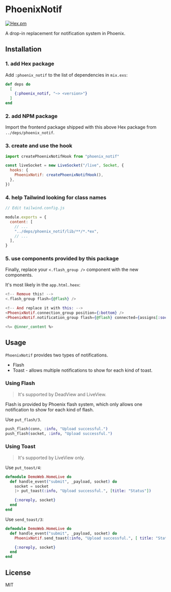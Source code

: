 # PhoenixNotif

[![Hex.pm](https://img.shields.io/hexpm/v/phoenix_notif.svg)](https://hex.pm/packages/phoenix_notif)

A drop-in replacement for notification system in Phoenix.

## Installation

### 1. add Hex package

Add `:phoenix_notif` to the list of dependencies in `mix.exs`:

```elixir
def deps do
  [
    {:phoenix_notif, "~> <version>"}
  ]
end
```

### 2. add NPM package

Import the frontend package shipped with this above Hex package from `../deps/phoenix_notif`.

### 3. create and use the hook

```javascript
import createPhoenixNotifHook from "phoenix_notif"

const liveSocket = new LiveSocket("/live", Socket, {
  hooks: {
    PhoenixNotif: createPhoenixNotifHook(),
  },
})
```

### 4. help Tailwind looking for class names

```javascript
// Edit tailwind.config.js

module.exports = {
  content: [
    // ...
    "../deps/phoenix_notif/lib/**/*.*ex",
    // ...
  ],
}
```

### 5. use components provided by this package

Finally, replace your `<.flash_group />` component with the new components.

It's most likely in the `app.html.heex`:

```heex
<!-- Remove this! -->
<.flash_group flash={@flash} />

<!-- And replace it with this: -->
<PhoenixNotif.connection_group position={:bottom} />
<PhoenixNotif.notification_group flash={@flash} connected={assigns[:socket] != nil} />

<%= @inner_content %>
```

## Usage

`PhoenixNotif` provides two types of notifications.

- Flash
- Toast - allows multiple notifications to show for each kind of toast.

### Using Flash

> It's supported by DeadView and LiveView.

Flash is provided by Phoenix flash system, which only allows one notification to show for each kind of flash.

Use `put_flash/3`.

```elixir
push_flash(conn, :info, "Upload successful.")
push_flash(socket, :info, "Upload successful.")
```

### Using Toast

> It's supported by LiveView only.

Use `put_toast/4`:

```elixir
defmodule DemoWeb.HomeLive do
  def handle_event("submit", _payload, socket) do
    socket = socket
    |> put_toast(:info, "Upload successful.", [title: "Status"])

    {:noreply, socket}
  end
end
```

Use `send_toast/3`:

```elixir
defmodule DemoWeb.HomeLive do
  def handle_event("submit", _payload, socket) do
    PhoenixNotif.send_toast(:info, "Upload successful.", [ title: "Status" ])

    {:noreply, socket}
  end
end
```

## License

MIT
